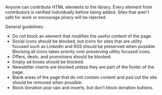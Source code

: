 Anyone can contribute HTML elements to the library. Every element from contributors is verified individually before being added. Sites that aren't safe for work or encourage piracy will be rejected.

General guidelines:
- Do not block an element that modifies the useful content of the page.
- Social icons should be blocked, but icons for sites that are utility focused such as LinkedIn and RSS should be preserved when possible. Blocking all icons takes priority over preserving utility focused icons.
- Offers, deals, and promotions should be blocked.
- Empty ad boxes should be blocked.
- Newsletter inserts are blocked unless they are part of the footer of the page.
- Blank areas of the page that do not contain content and pad out the site should be removed when possible.
- Block donation pop-ups and inserts, but don't block donation buttons.
